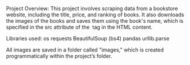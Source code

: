 Project Overview:
This project involves scraping data from a bookstore website, including the title, price, and ranking of books. It also downloads the images of the books and saves them using the book's name, which is specified in the src attribute of the <img> tag in the HTML content.

Libraries used:
os
requests
BeautifulSoup (bs4)
pandas
urllib.parse

All images are saved in a folder called "images," which is created programmatically within the project’s folder.
